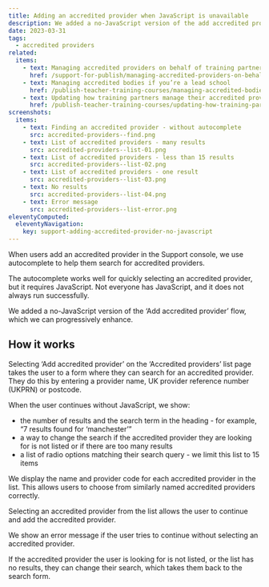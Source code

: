 ```yaml
---
title: Adding an accredited provider when JavaScript is unavailable
description: We added a no-JavaScript version of the add accredited provider flow
date: 2023-03-31
tags:
  - accredited providers
related:
  items:
    - text: Managing accredited providers on behalf of training partners
      href: /support-for-publish/managing-accredited-providers-on-behalf-of-training-partners/
    - text: Managing accredited bodies if you’re a lead school
      href: /publish-teacher-training-courses/managing-accredited-bodies-if-youre-a-lead-school/
    - text: Updating how training partners manage their accredited providers
      href: /publish-teacher-training-courses/updating-how-training-partners-manage-their-accredited-providers/
screenshots:
  items:
    - text: Finding an accredited provider - without autocomplete
      src: accredited-providers--find.png
    - text: List of accredited providers - many results
      src: accredited-providers--list-01.png
    - text: List of accredited providers - less than 15 results
      src: accredited-providers--list-02.png
    - text: List of accredited providers - one result
      src: accredited-providers--list-03.png
    - text: No results
      src: accredited-providers--list-04.png
    - text: Error message
      src: accredited-providers--list-error.png
eleventyComputed:
  eleventyNavigation:
    key: support-adding-accredited-provider-no-javascript
---
```


When users add an accredited provider in the Support console, we use autocomplete to help them search for accredited providers.

The autocomplete works well for quickly selecting an accredited provider, but it requires JavaScript. Not everyone has JavaScript, and it does not always run successfully.

We added a no-JavaScript version of the ‘Add accredited provider’ flow, which we can progressively enhance.

## How it works

Selecting ‘Add accredited provider’ on the ‘Accredited providers’ list page takes the user to a form where they can search for an accredited provider. They do this by entering a provider name, UK provider reference number (UKPRN) or postcode.

When the user continues without JavaScript, we show:

- the number of results and the search term in the heading - for example, “7 results found for ‘manchester’”
- a way to change the search if the accredited provider they are looking for is not listed or if there are too many results
- a list of radio options matching their search query - we limit this list to 15 items

We display the name and provider code for each accredited provider in the list. This allows users to choose from similarly named accredited providers correctly.

Selecting an accredited provider from the list allows the user to continue and add the accredited provider.

We show an error message if the user tries to continue without selecting an accredited provider.

If the accredited provider the user is looking for is not listed, or the list has no results, they can change their search, which takes them back to the search form.
